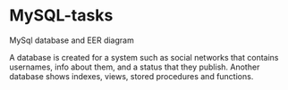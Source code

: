 # MySQL-tasks
MySql database and EER diagram 

A database is created for a system such as social networks that contains usernames, info about them, and a status that they publish. Another database shows indexes, views, stored procedures and functions.
